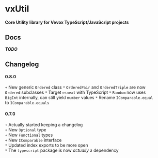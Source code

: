 
# vxUtil
**Core Utility library for Vevox TypeScript/JavaScript projects**

## Docs
***TODO***

## Changelog
#### 0.8.0
`+` New generic `Ordered` class
`*` `OrderedPair` and `OrderedTriple` are now `Ordered` subclasses
`*` Target `esnext` with TypeScript
`*` `Random` now uses `BigInt` internally, can still yield `number` values
`*` Rename `IComparable.equal` to `IComparable.equals`

#### 0.7.0
`+` Actually started keeping a changelog  
`+` New `Optional` type  
`+` New `Functional` types  
`+` New `IComparable` interface  
`*` Updated index exports to be more open  
`*` The `typescript` package is now *actually* a dependency
